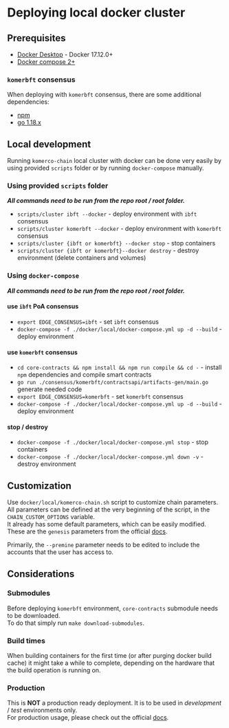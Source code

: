 # Deploying local docker cluster

## Prerequisites
* [Docker Desktop](https://www.docker.com/products/docker-desktop/) - Docker 17.12.0+
* [Docker compose 2+](https://github.com/docker/compose/releases/tag/v2.14.1)

### `komerbft` consensus
When deploying with `komerbft` consensus, there are some additional dependencies:
* [npm](https://nodejs.org/en/)
* [go 1.18.x](https://go.dev/dl/)

## Local development
Running `komerco-chain` local cluster with docker can be done very easily by using provided `scripts` folder
or by running `docker-compose` manually.

### Using provided `scripts` folder
***All commands need to be run from the repo root / root folder.***

* `scripts/cluster ibft --docker` - deploy environment with `ibft` consensus
* `scripts/cluster komerbft --docker` - deploy environment with `komerbft` consensus
* `scripts/cluster {ibft or komerbft} --docker stop` - stop containers
* `scripts/cluster {ibft or komerbft}--docker destroy` - destroy environment (delete containers and volumes)

### Using `docker-compose`
***All commands need to be run from the repo root / root folder.***

#### use `ibft` PoA consensus
* `export EDGE_CONSENSUS=ibft` - set `ibft` consensus
* `docker-compose -f ./docker/local/docker-compose.yml up -d --build` - deploy environment

#### use `komerbft` consensus
* `cd core-contracts && npm install && npm run compile && cd -` - install `npm` dependencies and compile smart contracts
* `go run ./consensus/komerbft/contractsapi/artifacts-gen/main.go` generate needed code
* `export EDGE_CONSENSUS=komerbft` - set `komerbft` consensus
* `docker-compose -f ./docker/local/docker-compose.yml up -d --build` - deploy environment

#### stop / destroy 
* `docker-compose -f ./docker/local/docker-compose.yml stop` - stop containers
* `docker-compose -f ./docker/local/docker-compose.yml down -v` - destroy environment

## Customization
Use `docker/local/komerco-chain.sh` script to customize chain parameters.    
All parameters can be defined at the very beginning of the script, in the `CHAIN_CUSTOM_OPTIONS` variable.   
It already has some default parameters, which can be easily modified. 
These are the `genesis` parameters from the official [docs](https://wiki.komerco.technology/docs/edge/get-started/cli-commands#genesis-flags).  

Primarily, the `--premine` parameter needs to be edited to include the accounts that the user has access to.   

## Considerations

### Submodules
Before deploying `komerbft` environment, `core-contracts` submodule needs to be downloaded.  
To do that simply run `make download-submodules`.

### Build times
When building containers for the first time (or after purging docker build cache)
it might take a while to complete, depending on the hardware that the build operation is running on.

### Production
This is **NOT** a production ready deployment. It is to be used in *development* / *test* environments only.       
For production usage, please check out the official [docs](https://wiki.komerco.technology/docs/edge/overview/). 

